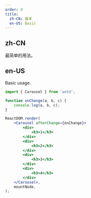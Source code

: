 ```yaml
---
order: 0
title:
  zh-CN: 基本
  en-US: Basic
---
```


## zh-CN

最简单的用法。

## en-US

Basic usage.

```jsx
import { Carousel } from 'antd';

function onChange(a, b, c) {
	console.log(a, b, c);
}

ReactDOM.render(
	<Carousel afterChange={onChange}>
		<div>
			<h3>1</h3>
		</div>
		<div>
			<h3>2</h3>
		</div>
		<div>
			<h3>3</h3>
		</div>
		<div>
			<h3>4</h3>
		</div>
	</Carousel>,
	mountNode,
);
```
